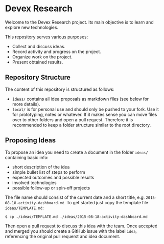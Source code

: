 # Devex Research

Welcome to the Devex Research project.
Its main objective is to learn and explore new technologies.

This repository serves various purposes:

- Collect and discuss ideas.
- Record activity and progress on the project.
- Organize work on the project.
- Present obtained results.

## Repository Structure

The content of this repository is structured as follows:

- `ideas/` contains all idea proposals as markdown files (see below for more
  details).
- `local/` is for personal use and should only be pushed to your fork. Use it
  for prototyping, notes or whatever. If it makes sense you can move files over
  to other folders and open a pull request. Therefore it is recommended to keep
  a folder structure similar to the root directory.

## Proposing Ideas

To propose an idea you need to create a document in the folder `ideas/`
containing basic info:

- short description of the idea
- simple bullet list of steps to perform
- expected outcomes and possible results
- involved technologies
- possible follow-up or spin-off projects

The file name should consist of the current date and a short title, e.g.
`2015-08-18-activity-dashboard.md`. To get started just copy the template
file `ideas/TEMPLATE.md`:

```
$ cp ./ideas/TEMPLATE.md ./ideas/2015-08-18-activity-dashboard.md
```

Then open a pull request to discuss this idea with the team. Once accepted
and merged you should create a GitHub issue with the label `idea`, referencing
the original pull requerst and idea document.

